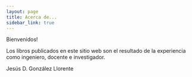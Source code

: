```yaml
---
layout: page
title: Acerca de...
sidebar_link: true
---
```


<p class="message">
  Bienvenidos!
</p>

Los libros publicados en este sitio web son el resultado de la experiencia como ingeniero, docente e investigador.

Jesús D. González Llorente

